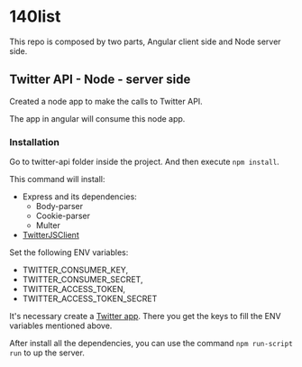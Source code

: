# 140list

This repo is composed by two parts, Angular client side and Node server side.

## Twitter API - Node - server side

Created a node app to make the calls to Twitter API.

The app in angular will consume this node app.

### Installation

Go to twitter-api folder inside the project. And then execute `npm install`.

This command will install:

- Express and its dependencies:
  - Body-parser
  - Cookie-parser
  - Multer
- [TwitterJSClient](https://github.com/BoyCook/TwitterJSClient)

Set the following ENV variables:

- TWITTER_CONSUMER_KEY,
- TWITTER_CONSUMER_SECRET,
- TWITTER_ACCESS_TOKEN,
- TWITTER_ACCESS_TOKEN_SECRET

It's necessary create a [Twitter app](https://dev.twitter.com/apps). There you get the keys to fill the ENV variables mentioned above.

After install all the dependencies, you can use the command `npm run-script run` to up the server.
